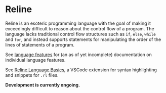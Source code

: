 # Reline

Reline is an esoteric programming language with the goal of making it exceedingly difficult to reason about the control flow of a program. The language lacks traditional control flow structures such as `if`, `else`, `while` and `for`, and instead supports statements for manipulating the order of the lines of statements of a program.

See [language features](language/LanguageFeatures.md) for (an as of yet incomplete) documentation on individual language features.

See [Reline Language Basics](https://github.com/thinker227/RelineLang/releases/tag/RelineLanguageBasics), a VSCode extension for syntax highlighting and snippets for `.rl` files.

**Development is currently ongoing.**
